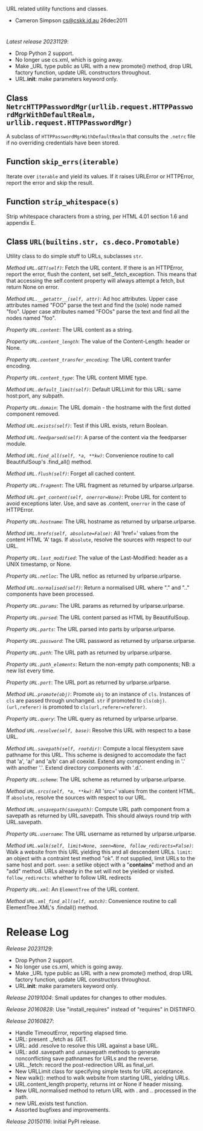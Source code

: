 URL related utility functions and classes.
- Cameron Simpson <cs@cskk.id.au> 26dec2011
#

*Latest release 20231129*:
* Drop Python 2 support.
* No longer use cs.xml, which is going away.
* Make _URL type public as URL with a new promote() method, drop URL factory function, update URL constructors throughout.
* URL.__init__: make parameters keyword only.

## Class `NetrcHTTPPasswordMgr(urllib.request.HTTPPasswordMgrWithDefaultRealm, urllib.request.HTTPPasswordMgr)`

A subclass of `HTTPPasswordMgrWithDefaultRealm` that consults
the `.netrc` file if no overriding credentials have been stored.

## Function `skip_errs(iterable)`

Iterate over `iterable` and yield its values.
If it raises URLError or HTTPError, report the error and skip the result.

## Function `strip_whitespace(s)`

Strip whitespace characters from a string, per HTML 4.01 section 1.6 and appendix E.

## Class `URL(builtins.str, cs.deco.Promotable)`

Utility class to do simple stuff to URLs, subclasses `str`.

*Method `URL.GET(self)`*:
Fetch the URL content.
If there is an HTTPError, report the error, flush the
content, set self._fetch_exception.
This means that that accessing the self.content property
will always attempt a fetch, but return None on error.

*Method `URL.__getattr__(self, attr)`*:
Ad hoc attributes.
Upper case attributes named "FOO" parse the text and find the (sole) node named "foo".
Upper case attributes named "FOOs" parse the text and find all the nodes named "foo".

*Property `URL.content`*:
The URL content as a string.

*Property `URL.content_length`*:
The value of the Content-Length: header or None.

*Property `URL.content_transfer_encoding`*:
The URL content tranfer encoding.

*Property `URL.content_type`*:
The URL content MIME type.

*Method `URL.default_limit(self)`*:
Default URLLimit for this URL: same host:port, any subpath.

*Property `URL.domain`*:
The URL domain - the hostname with the first dotted component removed.

*Method `URL.exists(self)`*:
Test if this URL exists, return Boolean.

*Method `URL.feedparsed(self)`*:
A parse of the content via the feedparser module.

*Method `URL.find_all(self, *a, **kw)`*:
Convenience routine to call BeautifulSoup's .find_all() method.

*Method `URL.flush(self)`*:
Forget all cached content.

*Property `URL.fragment`*:
The URL fragment as returned by urlparse.urlparse.

*Method `URL.get_content(self, onerror=None)`*:
Probe URL for content to avoid exceptions later.
Use, and save as .content, `onerror` in the case of HTTPError.

*Property `URL.hostname`*:
The URL hostname as returned by urlparse.urlparse.

*Method `URL.hrefs(self, absolute=False)`*:
All 'href=' values from the content HTML 'A' tags.
If `absolute`, resolve the sources with respect to our URL.

*Property `URL.last_modified`*:
The value of the Last-Modified: header as a UNIX timestamp, or None.

*Property `URL.netloc`*:
The URL netloc as returned by urlparse.urlparse.

*Method `URL.normalised(self)`*:
Return a normalised URL where "." and ".." components have been processed.

*Property `URL.params`*:
The URL params as returned by urlparse.urlparse.

*Property `URL.parsed`*:
The URL content parsed as HTML by BeautifulSoup.

*Property `URL.parts`*:
The URL parsed into parts by urlparse.urlparse.

*Property `URL.password`*:
The URL password as returned by urlparse.urlparse.

*Property `URL.path`*:
The URL path as returned by urlparse.urlparse.

*Property `URL.path_elements`*:
Return the non-empty path components; NB: a new list every time.

*Property `URL.port`*:
The URL port as returned by urlparse.urlparse.

*Method `URL.promote(obj)`*:
Promote `obj` to an instance of `cls`.
Instances of `cls` are passed through unchanged.
`str` if promoted to `cls(obj)`.
`(url,referer)` is promoted to `cls(url,referer=referer)`.

*Property `URL.query`*:
The URL query as returned by urlparse.urlparse.

*Method `URL.resolve(self, base)`*:
Resolve this URL with respect to a base URL.

*Method `URL.savepath(self, rootdir)`*:
Compute a local filesystem save pathname for this URL.
This scheme is designed to accomodate the fact that 'a',
'a/' and 'a/b' can all coexist.
Extend any component ending in '.' with another '.'.
Extend directory components with '.d.'.

*Property `URL.scheme`*:
The URL scheme as returned by urlparse.urlparse.

*Method `URL.srcs(self, *a, **kw)`*:
All 'src=' values from the content HTML.
If `absolute`, resolve the sources with respect to our URL.

*Method `URL.unsavepath(savepath)`*:
Compute URL path component from a savepath as returned by URL.savepath.
This should always round trip with URL.savepath.

*Property `URL.username`*:
The URL username as returned by urlparse.urlparse.

*Method `URL.walk(self, limit=None, seen=None, follow_redirects=False)`*:
Walk a website from this URL yielding this and all descendent URLs.
`limit`: an object with a contraint test method "ok".
         If not supplied, limit URLs to the same host and port.
`seen`: a setlike object with a "__contains__" method and an "add" method.
         URLs already in the set will not be yielded or visited.
`follow_redirects`: whether to follow URL redirects

*Property `URL.xml`*:
An `ElementTree` of the URL content.

*Method `URL.xml_find_all(self, match)`*:
Convenience routine to call ElementTree.XML's .findall() method.

# Release Log



*Release 20231129*:
* Drop Python 2 support.
* No longer use cs.xml, which is going away.
* Make _URL type public as URL with a new promote() method, drop URL factory function, update URL constructors throughout.
* URL.__init__: make parameters keyword only.

*Release 20191004*:
Small updates for changes to other modules.

*Release 20160828*:
Use "install_requires" instead of "requires" in DISTINFO.

*Release 20160827*:
* Handle TimeoutError, reporting elapsed time.
* URL: present ._fetch as .GET.
* URL: add .resolve to resolve this URL against a base URL.
* URL: add .savepath and .unsavepath methods to generate nonconflicting save pathnames for URLs and the reverse.
* URL._fetch: record the post-redirection URL as final_url.
* New URLLimit class for specifying simple tests for URL acceptance.
* New walk(): method to walk website from starting URL, yielding URLs.
* URL.content_length property, returns int or None if header missing.
* New URL.normalised method to return URL with . and .. processed in the path.
* new URL.exists test function.
* Assorted bugfixes and improvements.

*Release 20150116*:
Initial PyPI release.

